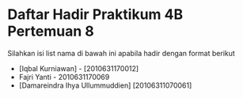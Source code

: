 # Daftar Hadir Praktikum 4B Pertemuan 8
Silahkan isi list nama di bawah ini apabila hadir dengan format berikut

- [Iqbal Kurniawan] - [2010631170012]
- Fajri Yanti - 2010631170069
- [Damareindra Ihya Ullummuddien] [20106311070061]
